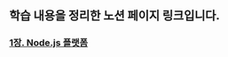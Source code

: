 ## 학습 내용을 정리한 노션 페이지 링크입니다.
### [1장. Node.js 플랫폼](https://observant-colt-711.notion.site/2-99e76250efc5488abac1b3cc30c0d480)

